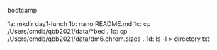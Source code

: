 bootcamp

1a: mkdir day1-lunch
1b: nano README.md 
1c: cp /Users/cmdb/qbb2021/data/*bed .
1c: cp /Users/cmdb/qbb2021/data/dm6.chrom.sizes .
1d: ls -l > directory.txt


